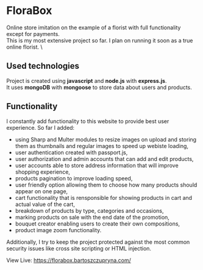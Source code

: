 # FloraBox
Online store imitation on the example of a florist with full functionality except for payments. \
This is my most extensive project so far. I plan on running it soon as a true online florist. \

## Used technologies
Project is created using **javascript** and **node.js** with **express.js**.\
It uses **mongoDB** with **mongoose** to store data about users and products.

## Functionality
I constantly add functionality to this website to provide best user experience. So far I added:
  - using Sharp and Multer modules to resize images on upload and storing them as thumbnails and regular images to speed up webiste loading,
  - user authentication created with passport.js,
  - user authorization and admin accounts that can add and edit products,
  - user accounts able to store address information that will improve shopping experience,
  - products pagination to improve loading speed,
  - user friendly option allowing them to choose how many products should appear on one page,
  - cart functionality that is rensponsible for showing products in cart and actual value of the cart,
  - breakdown of products by type, categories and occasions,
  - marking products on sale with the end date of the promotion,
  - bouquet creator enabling users to create their own compositions,
  - product image zoom functionality.

Additionally, I try to keep the project protected against the most common security issues like cross site scripting or HTML injection.

View Live: https://florabox.bartoszczupryna.com/
